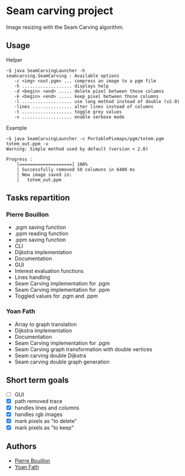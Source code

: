 # Seam carving project

Image resizing with the Seam Carving algorithm.

## Usage
Helper
```shell
~$ java SeamCarvingLauncher -h
seamcarving.SeamCarving : Available options
   -c <img> <out.pgm> ... compress an image to a pgm file
   -h ................... displays help
   -d <begin> <end> ..... delete pixel between those columns
   -k <begin> <end> ..... keep pixel between those columns
   -l ................... use long method instead of double (v2.0)
   -lines ............... alter lines instead of columns
   -t ................... toggle grey values
   -v ................... enable verbose mode
```
Example
```shell
~$ java SeamCarvingLauncher -c PortablePixmaps/pgm/totem.pgm totem_out.ppm -v
Warning: Simple method used by default (version < 2.0)

Progress : 
	[====================] 100%
	| Successfully removed 50 columuns in 6400 ms
	| New image saved in:
	|	totem_out.ppm
```

## Tasks repartition
### Pierre Bouillon
* .pgm saving function
* .ppm reading function
* .ppm saving function
* CLI
* Dijkstra implementation
* Documentation
* GUI
* Interest evaluation functions
* Lines handling
* Seam Carving implementation for .pgm
* Seam Carving implementation for .ppm
* Toggled values for .pgm and .ppm

### Yoan Fath
* Array to graph translation
* Dijkstra implementation
* Documentation
* Seam Carving implementation for .pgm
* Seam Carving graph transformation with double vertices
* Seam carving double Dijkstra
* Seam carving double graph generation

## Short term goals
- [ ] GUI
- [x] path removed trace
- [x] handles lines and columns
- [x] handles rgb images
- [x] mark pixels as "to delete"
- [x] mark pixels as "to keep"

## Authors
* [Pierre Bouillon](https://pierrebouillon.tech/)
* [Yoan Fath](https://github.com/yoanFath)
